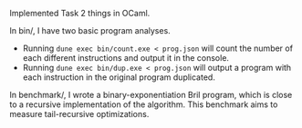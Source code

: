 Implemented Task 2 things in OCaml.

In bin/, I have two basic program analyses. 
- Running `dune exec bin/count.exe < prog.json` will count the number of each different instructions and output it in the console.
- Running `dune exec bin/dup.exe < prog.json` will output a program with each instruction in the original program duplicated.

In benchmark/, I wrote a binary-exponentiation Bril program, which is close to a recursive implementation of the algorithm. This benchmark aims to measure tail-recursive optimizations.